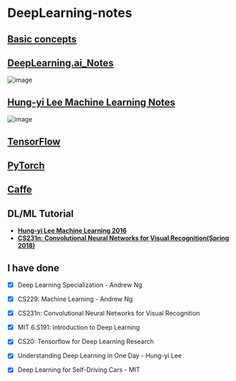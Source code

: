 # DeepLearning-notes

## [Basic concepts](https://github.com/steveLauwh/DeepLearning-notebook/tree/master/Basic%20concepts)

## [DeepLearning.ai_Notes](https://github.com/steveLauwh/DeepLearning-notebook/tree/master/DeepLearning.ai_Notes)

![image](https://github.com/steveLauwh/DeepLearning-notes/blob/master/DeepLearning.ai_Notes/image/DL.PNG)

## [Hung-yi Lee Machine Learning Notes](https://github.com/steveLauwh/DeepLearning-notes/tree/master/Hung-yi%20Lee%20Machine%20Learning%20Notes)

![image](https://github.com/steveLauwh/DeepLearning-notes/blob/master/Hung-yi%20Lee%20Machine%20Learning%20Notes/image/LearningMap.PNG)

## [TensorFlow](https://github.com/steveLauwh/DeepLearning-notebook/tree/master/Tensorflow)

## [PyTorch](https://github.com/steveLauwh/DeepLearning-notes/tree/master/PyTorch)

## [Caffe](https://github.com/steveLauwh/DeepLearning-notes/tree/master/Caffe)

## DL/ML Tutorial

  - [**Hung-yi Lee Machine Learning 2016**](http://speech.ee.ntu.edu.tw/~tlkagk/courses_ML16.html)<br>
  - [**CS231n: Convolutional Neural Networks for Visual Recognition(Spring 2018)**](http://cs231n.stanford.edu/syllabus.html)





## I have done

- [x] Deep Learning Specialization - Andrew Ng
- [x] CS229: Machine Learning - Andrew Ng
- [x] CS231n: Convolutional Neural Networks for Visual Recognition
- [x] MIT 6.S191: Introduction to Deep Learning
- [x] CS20: Tensorflow for Deep Learning Research
- [x] Understanding Deep Learning in One Day - Hung-yi Lee
- [x] Deep Learning for Self-Driving Cars - MIT



